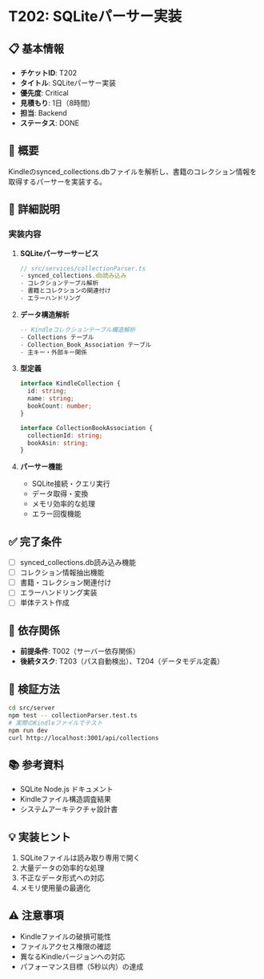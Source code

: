 # T202: SQLiteパーサー実装

## 📋 基本情報
- **チケットID**: T202
- **タイトル**: SQLiteパーサー実装
- **優先度**: Critical
- **見積もり**: 1日（8時間）
- **担当**: Backend
- **ステータス**: DONE

## 🎯 概要
Kindleのsynced_collections.dbファイルを解析し、書籍のコレクション情報を取得するパーサーを実装する。

## 📝 詳細説明
### 実装内容
1. **SQLiteパーサーサービス**
   ```typescript
   // src/services/collectionParser.ts
   - synced_collections.db読み込み
   - コレクションテーブル解析
   - 書籍とコレクションの関連付け
   - エラーハンドリング
   ```

2. **データ構造解析**
   ```sql
   -- Kindleコレクションテーブル構造解析
   - Collections テーブル
   - Collection_Book_Association テーブル
   - 主キー・外部キー関係
   ```

3. **型定義**
   ```typescript
   interface KindleCollection {
     id: string;
     name: string;
     bookCount: number;
   }

   interface CollectionBookAssociation {
     collectionId: string;
     bookAsin: string;
   }
   ```

4. **パーサー機能**
   - SQLite接続・クエリ実行
   - データ取得・変換
   - メモリ効率的な処理
   - エラー回復機能

## ✅ 完了条件
- [ ] synced_collections.db読み込み機能
- [ ] コレクション情報抽出機能
- [ ] 書籍・コレクション関連付け
- [ ] エラーハンドリング実装
- [ ] 単体テスト作成

## 🔗 依存関係
- **前提条件**: T002（サーバー依存関係）
- **後続タスク**: T203（パス自動検出）、T204（データモデル定義）

## 🧪 検証方法
```bash
cd src/server
npm test -- collectionParser.test.ts
# 実際のKindleファイルでテスト
npm run dev
curl http://localhost:3001/api/collections
```

## 📚 参考資料
- SQLite Node.js ドキュメント
- Kindleファイル構造調査結果
- システムアーキテクチャ設計書

## 💡 実装ヒント
1. SQLiteファイルは読み取り専用で開く
2. 大量データの効率的な処理
3. 不正なデータ形式への対応
4. メモリ使用量の最適化

## ⚠️ 注意事項
- Kindleファイルの破損可能性
- ファイルアクセス権限の確認
- 異なるKindleバージョンへの対応
- パフォーマンス目標（5秒以内）の達成